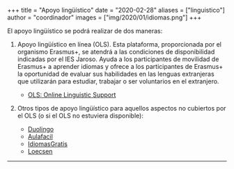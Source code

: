 +++
title = "Apoyo lingüístico"
date = "2020-02-28"
aliases = ["linguistico"]
author = "coordinador"
images = ["img/2020/01/idiomas.png"]
+++
  
   
El apoyo lingüístico se podrá realizar de dos maneras: 

1. Apoyo lingüístico en línea (OLS). Esta plataforma, proporcionada por el organismo Erasmus+, se atendrá a las condiciones de disponibilidad indicadas por el IES Jaroso. Ayuda a los participantes de movilidad de Erasmus+ a aprender idiomas y ofrece a los participantes de Erasmus+ la oportunidad de evaluar sus habilidades en las lenguas extranjeras que utilizarán para estudiar, trabajar o ser voluntarios en el extranjero. 

    - [OLS: Online Linguistic Support](https://erasmusplusols.eu/es/)

2. Otros tipos de apoyo lingüístico para aquellos aspectos no cubiertos por el OLS (o si el OLS no estuviera disponible):

    - [Duolingo](https://es.duolingo.com/)
    - [Aulafacil](https://www.aulafacil.com/)
    - [IdiomasGratis](https://www.idiomasgratis.net/)
    - [Loecsen](https://www.loecsen.com/)


---
